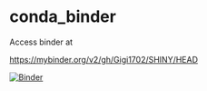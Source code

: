 # conda_binder
Access binder at 


https://mybinder.org/v2/gh/Gigi1702/SHINY/HEAD

[![Binder](https://mybinder.org/badge_logo.svg)](https://mybinder.org/v2/gh/mafreitas/r_with_python_2022/py39_r40_shiny?urlpath=shiny)
